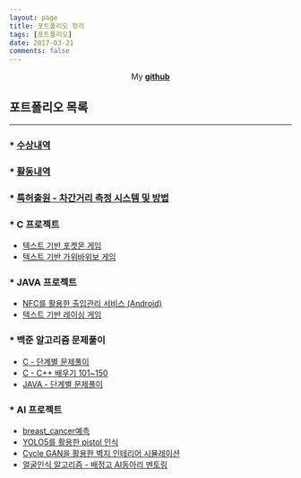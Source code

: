 ```yaml
---
layout: page
title: 포트폴리오 정리
tags: [포트폴리오]
date: 2017-03-21
comments: false
---
```

    
<center>My <a href="https://github.com/glydokid"><b>github</b></a> </center>

## 포트폴리오 목록
------------------------------------

### * [수상내역](https://glydokid.github.io//awards)

### * [활동내역](https://glydokid.github.io//activities)

### * [특허출원 - 차간거리 측정 시스템 및 방법]()

### * C 프로젝트
- [텍스트 기반 포켓몬 게임](https://github.com/glydokid/C_Project/tree/main/pokemon_3)
- [텍스트 기반 가위바위보 게임](https://github.com/glydokid/C_Project/tree/main/RPS_Game)

### * JAVA 프로젝트
- [NFC를 활용한 출입관리 서비스 (Android)](https://github.com/glydokid/AndroidProject-B.SORI)
- [텍스트 기반 레이싱 게임](https://github.com/glydokid/JavaSt/tree/main/Example07_01)

### * 백준 알고리즘 문제풀이 
- [C - 단계별 문제풀이](https://github.com/glydokid/BeakJoon/tree/main/C_%EB%8B%A8%EA%B3%84%EB%B3%84%20%EB%AC%B8%EC%A0%9C%ED%92%80%EC%9D%B4)
- [C - C++ 배우기 101~150](https://github.com/glydokid/BeakJoon/tree/main/%EB%AC%B8%EC%A0%9C%EC%A7%91/C%2B%2B%EB%B0%B0%EC%9A%B0%EA%B8%B0%20(101~150))
- [JAVA - 단계별 문제풀이](https://github.com/glydokid/BeakJoon/tree/main/JAVA_%EB%8B%A8%EA%B3%84%EB%B3%84%20%EB%AC%B8%EC%A0%9C%ED%92%80%EC%9D%B4)

### * AI 프로젝트 
- [breast_cancer예측](https://github.com/glydokid/AI_research/tree/master/breast_cancer%EC%98%88%EC%B8%A1)
- [YOLO5를 활용한 pistol 인식](https://glydokid.github.io//Yolo5)
- [Cycle GAN을 활용한 벽지 인테리어 시뮬레이션](https://github.com/glydokid/AI_research/tree/master/CycleGan)
- [얼굴인식 알고리즘 - 배정고 AI동아리 멘토링](https://github.com/glydokid/AI_research/tree/master/%EB%B0%B0%EC%A0%95%EA%B3%A0%20AI%EB%8F%99%EC%95%84%EB%A6%AC%20%EB%A9%98%ED%86%A0%EB%A7%81%20-%20%EC%96%BC%EA%B5%B4%EC%9D%B8%EC%8B%9D)
